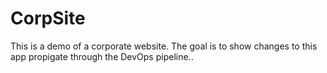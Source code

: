 # CorpSite

This is a demo of a corporate website.  The goal is to show changes to this app propigate through the DevOps pipeline..
